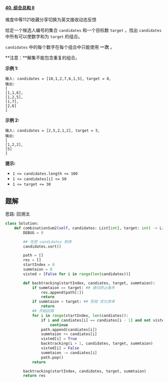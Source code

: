 #### [40. 组合总和 II](https://leetcode.cn/problems/combination-sum-ii/)

难度中等1121收藏分享切换为英文接收动态反馈

给定一个候选人编号的集合 `candidates` 和一个目标数 `target` ，找出 `candidates` 中所有可以使数字和为 `target` 的组合。

`candidates` 中的每个数字在每个组合中只能使用 **一次** 。

**注意：**解集不能包含重复的组合。 

 

**示例 1:**

```
输入: candidates = [10,1,2,7,6,1,5], target = 8,
输出:
[
[1,1,6],
[1,2,5],
[1,7],
[2,6]
]
```

**示例 2:**

```
输入: candidates = [2,5,2,1,2], target = 5,
输出:
[
[1,2,2],
[5]
]
```

 

**提示:**

- `1 <= candidates.length <= 100`
- `1 <= candidates[i] <= 50`
- `1 <= target <= 30`



## 题解

思路: 回溯法

~~~python
class Solution:
    def combinationSum2(self, candidates: List[int], target: int) -> List[List[int]]:
        DEBUG = 0

        ## 先把 candidates 排序
        candidates.sort()

        path = []
        res = []
        startIndex = 0
        summtaion = 0
        visted = [False for i in range(len(candidates))]

        def backtracking(startIndex, candiates, target, summtaion):
            if summtaion == target: ## 递归终止条件
                res.append(path[:])
                return 
            if summtaion > target: ## 剪枝 优化效率
                return 
            ## 开始回溯
            for i in range(startIndex, len(candiates)):
                if i and candiates[i] == candiates[i - 1] and not visted[i - 1]: ## 避免出现重复
                    continue
                path.append(candiates[i])
                summtaion += candiates[i]
                visted[i] = True
                backtracking(i + 1, candidates, target, summtaion)
                visted[i] = False
                summtaion -= candiates[i]
                path.pop()
            return

        backtracking(startIndex, candidates, target, summtaion)
        return res 

~~~

